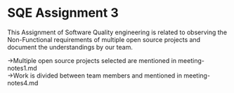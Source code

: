 # SQE Assignment 3    
This Assignment of Software Quality engineering is related to observing the Non-Functional requirements of multiple open source projects and document the understandings by our team.  
  
    
->Multiple open source projects selected are mentioned in meeting-notes1.md  
->Work is divided between team members and mentioned in meeting-notes4.md  
